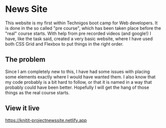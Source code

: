 # News Site
This website is my first within Technigos boot camp for Web developers. It is done in the so called "pre course", which has been taken place before the "real" course starts. With help from pre recorded videos (and google!) I have, like the task said, created a very basic website, where I have used both CSS Grid and Flexbox to put things in the right order. 

## The problem

Since I am completely new to this, I have had some issues with placing some elements exactly where I would have wanted them. I also know that my code probably is a bit hard to follow, or that it is named in a way that probably could have been better. Hopefully I will get the hang of those things as the real course starts. 

## View it live
https://knitit-projectnewssite.netlify.app 
